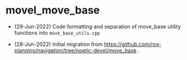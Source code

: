 # movel_move_base

* (29-Jun-2022) Code formatting and separation of move_base utility functions into `move_base_utils.cpp`

* (28-Jun-2022) Initial migration from https://github.com/ros-planning/navigation/tree/noetic-devel/move_base
.